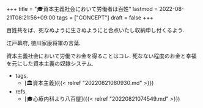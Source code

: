 +++
title = "🎓資本主義社会において労働者は百姓"
lastmod = 2022-08-21T08:21:56+09:00
tags = ["CONCEPT"]
draft = false
+++

百姓共をば、死なぬように生きぬようにと合点いたし収納申し付くるよう.

江戸幕府, 徳川家康将軍の言葉.

資本主義社会において労働でお金を得ることはコレ. 死なない程度のお金と幸福を元にした資本主義の奴隷システム.

-   tags.
    -   [🏛資本主義]({{< relref "20220821080930.md" >}})
-   refs.
    -   [🎓心療内科より八百屋]({{< relref "20220821074549.md" >}})
